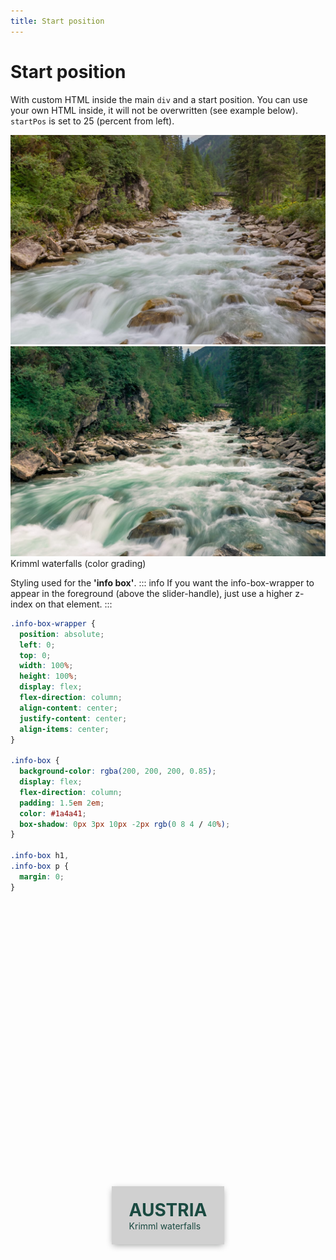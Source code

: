 ```yaml
---
title: Start position
---
```


<script setup>
import { onMounted } from 'vue';
import SlickImageCompare from 'slick-image-compare';

import SwitchButtons from '../Components/SwitchButtons.vue';
import SwitchContent from '../Components/SwitchContent.vue';

onMounted(() => {
  const sic = new SlickImageCompare('#example', {
    startPos: 25
  });
});

</script>

# Start position

With custom HTML inside the main `div` and a start position.
You can use your own HTML inside, it will not be overwritten (see example below).
`startPos` is set to 25 (percent from left).

<SwitchButtons></SwitchButtons>
<SwitchContent>
  <template v-slot:a>

  ```html
  <div id="example">
    <img src="/images/05_before.jpg" alt="before" />
    <img src="/images/05_after.jpg" alt="after" />
    <div class="info-box-wrapper">
      <div class="info-box">
        <h1>AUSTRIA</h1>
        <p>Krimml waterfalls</p>
      </div>
    </div>
  </div>
  ```

  ```js
  const sic = new SlickImageCompare('#example', {
    startPos: 25
  });
  ```
  </template>
  <template v-slot:b>

  ```html
  <div data-sic="startPos:25">
    <img src="/images/05_before.jpg" alt="before" />
    <img src="/images/05_after.jpg" alt="after" />
    <div class="info-box-wrapper">
      <div class="info-box">
        <h1>AUSTRIA</h1>
        <p>Krimml waterfalls</p>
      </div>
    </div>
  </div>
  ```

  ```js
  SlickImageCompare.init();
  ```
  </template>
</SwitchContent>

<div id="example">
  <img src="/images/05_before.jpg" alt="before" />
  <img src="/images/05_after.jpg" alt="after" />
  <div class="info-box-wrapper">
    <div class="info-box">
      <h1>AUSTRIA</h1>
      <p>Krimml waterfalls</p>
    </div>
  </div>
</div>
<div class="image-caption">Krimml waterfalls (color grading)</div>

Styling used for the **'info box'**.
::: info
If you want the info-box-wrapper to appear in the foreground (above the slider-handle), just use a higher z-index on that element.
:::
```css
.info-box-wrapper {
  position: absolute;
  left: 0;
  top: 0;
  width: 100%;
  height: 100%;
  display: flex;
  flex-direction: column;
  align-content: center;
  justify-content: center;
  align-items: center;
}

.info-box {
  background-color: rgba(200, 200, 200, 0.85);
  display: flex;
  flex-direction: column;
  padding: 1.5em 2em;
  color: #1a4a41;
  box-shadow: 0px 3px 10px -2px rgb(0 8 4 / 40%);
}

.info-box h1,
.info-box p {
  margin: 0;
}
```

<style scoped>
.info-box-wrapper {
  position: absolute;
  left: 0;
  top: 0;
  width: 100%;
  height: 100%;
  display: flex;
  flex-direction: column;
  align-content: center;
  justify-content: center;
  align-items: center;
}

.info-box {
  background-color: rgba(200, 200, 200, 0.85);
  display: flex;
  flex-direction: column;
  padding: 1.5em 2em;
  color: #1a4a41;
  box-shadow: 0px 3px 10px -2px rgb(0 8 4 / 40%);
}

.info-box h1,
.info-box p {
  margin: 0;
}
</style>
